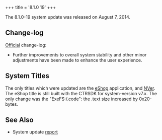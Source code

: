 +++
title = '8.1.0 19'
+++

The 8.1.0-19 system update was released on August 7, 2014.

## Change-log

[Official](http://en-americas-support.nintendo.com/app/answers/detail/a_id/231)
change-log:

- Further improvements to overall system stability and other minor
  adjustments have been made to enhance the user experience.

## System Titles

The only titles which were updated are the [eShop](eShop "wikilink")
application, and [NVer](NVer "wikilink"). The eShop title is still built
with the CTRSDK for system-version v7.x. The only change was the
"ExeFS:/.code": the .text size increased by 0x20-bytes.

## See Also

- System update
  [report](http://yls8.mtheall.com/ninupdates/reports.php?date=08-07-14_02-05-03&sys=ctr)
